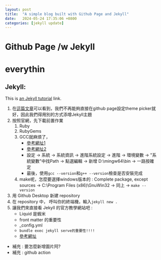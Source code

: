 ```yaml
---
layout: post
title:  "A simple blog built with Github Page and Jekyll"
date:   2024-05-24 17:35:06 +0800
categories: [jekyll update]
---
```


Github Page /w Jekyll
===
# everythin


## Jekyll:
This is [an Jekyll tutorial](https://docs.github.com/en/pages/setting-up-a-github-pages-site-with-jekyll/adding-a-theme-to-your-github-pages-site-using-jekyll "DMC") link.


1. 在[這篇文章](https://github.blog/changelog/2022-08-22-github-pages-deprecating-the-theme-picker/)可以看到，我們不再能夠直接在github page設定theme picker就好，因此我們得用別的方式添增Jekyll主題
2. 按照官網，先下載前置作業
    1. Ruby
    2. RubyGems
    3. GCC就麻煩了，
        * [參考網址1](https://hackmd.io/@ShawnNTU-CS/HJj4EfGhp?utm_source=preview-mode&utm_medium=rec)
        * [參考網址2](https://sites.google.com/site/mycprogrammingbook/bu-chong-cai-liao/gccanzhuang)
        * 設定 -> 系統 -> 系統資訊 -> 進階系統設定 -> 進階 -> 環境變數 -> "系統變數"中找Path -> 點選編輯 -> 新增 D:\mingw64\bin -> 一路按確定
        * 最後，使用`gcc --version`和`g++ --version`檢查是否安裝完成
    4. make呢，怎麼要選擇windows版本的 : Complete package, except sources -> C:\Program Files (x86)\GnuWin32 -> 同上 -> `make --version`
3. 用 Github Desktop 新建 repository
4. 在 repository 中， 呼叫你的終端機，輸入`jekyll new .`
5. 讓我們來直接看 Jekyll 的官方教學網站吧 :
    * Liquid 是蝦米
    * front matter 的重要性 
    * _config.yml
    * `bundle exec jekyll serve的重要性!!!!`
    * [參考網址](https://gist.github.com/abearxiong/8ae3caa6728e26565fec4a146344a065)
    


* 補充 : 要怎麼新增圖片阿?
* 補充 : github action




